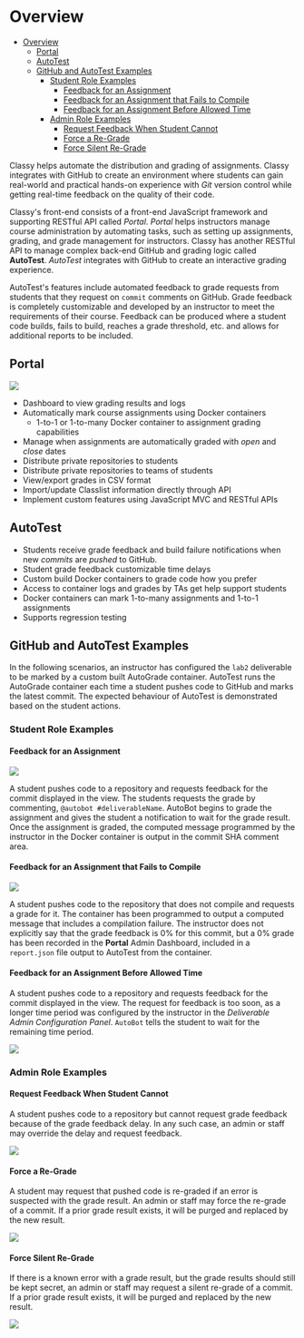 # Overview

<!-- TOC depthfrom:2 -->
- [Overview](#overview)
  - [Portal](#portal)
  - [AutoTest](#autotest)
  - [GitHub and AutoTest Examples](#github-and-autotest-examples)
    - [Student Role Examples](#student-role-examples)
      - [Feedback for an Assignment](#feedback-for-an-assignment)
      - [Feedback for an Assignment that Fails to Compile](#feedback-for-an-assignment-that-fails-to-compile)
      - [Feedback for an Assignment Before Allowed Time](#feedback-for-an-assignment-before-allowed-time)
       <!-- - [Feedback for an Assignment Using #schedule Feature](#feedback-for-an-assignment-using-schedule-feature) -->
    - [Admin Role Examples](#admin-role-examples)
      - [Request Feedback When Student Cannot](#request-feedback-when-student-cannot)
      - [Force a Re-Grade](#force-a-re-grade)
      - [Force Silent Re-Grade](#force-silent-re-grade)
<!-- /TOC -->

Classy helps automate the distribution and grading of assignments. Classy integrates with GitHub to create an environment where students can gain real-world and practical hands-on experience with *Git* version control while getting real-time feedback on the quality of their code.

Classy's front-end consists of a front-end JavaScript framework and supporting RESTful API called *Portal*. *Portal* helps instructors manage course administration by automating tasks, such as setting up assignments, grading, and grade management for instructors. Classy has another RESTful API to manage complex back-end GitHub and grading logic called **AutoTest**. *AutoTest* integrates with GitHub to create an interactive grading experience.

AutoTest's features include automated feedback to grade requests from students that they request on  `commit` comments on GitHub. Grade feedback is completely customizable and developed by an instructor to meet the requirements of their course. Feedback can be produced where a student code builds, fails to build, reaches a grade threshold, etc. and allows for additional reports to be included.

## Portal

<img src="../assets/portal-admin-config.png/">

- Dashboard to view grading results and logs
- Automatically mark course assignments using Docker containers
  - 1-to-1 or 1-to-many Docker container to assignment grading capabilities
- Manage when assignments are automatically graded with *open* and *close* dates
- Distribute private repositories to students
- Distribute private repositories to teams of students
- View/export grades in CSV format
- Import/update Classlist information directly through API
- Implement custom features using JavaScript MVC and RESTful APIs

## AutoTest

- Students receive grade feedback and build failure notifications when new *commits* are *pushed* to GitHub.
- Student grade feedback customizable time delays
- Custom build Docker containers to grade code how you prefer
- Access to container logs and grades by TAs get help support students
- Docker containers can mark 1-to-many assignments and 1-to-1 assignments
- Supports regression testing

## GitHub and AutoTest Examples

In the following scenarios, an instructor has configured the `lab2` deliverable to be marked by a custom built AutoGrade container. AutoTest runs the AutoGrade container each time a student pushes code to GitHub and marks the latest commit. The expected behaviour of AutoTest is demonstrated based on the student actions.

### Student Role Examples

#### Feedback for an Assignment

<img src="../assets/commit-comment-feedback.png/">

A student pushes code to a repository and requests feedback for the commit displayed in the view. The students requests the grade by commenting, `@autobot #deliverableName`. AutoBot begins to grade the assignment and gives the student a notification to wait for the grade result. Once the assignment is graded, the computed message programmed by the instructor in the Docker container is output in the commit SHA comment area.

#### Feedback for an Assignment that Fails to Compile

<img src="../assets/commit-comment-build-failure.png/">

A student pushes code to the repository that does not compile and requests a grade for it. The container has been programmed to output a computed message that includes a compilation failure. The instructor does not explicitly say that the grade feedback is 0% for this commit, but a 0% grade has been recorded in the **Portal** Admin Dashboard, included in a `report.json` file output to AutoTest from the container.

#### Feedback for an Assignment Before Allowed Time

A student pushes code to a repository and requests feedback for the commit displayed in the view. The request for feedback is too soon, as a longer time period was configured by the instructor in the *Deliverable Admin Configuration Panel*. `AutoBot` tells the student to wait for the remaining time period.

<img src="../assets/commit-comment-wait.png/">

[//]: # (#### Feedback for an Assignment Using #schedule Feature)

[//]: # (A student pushes code to a repository but cannot request grade feedback because the student is within the configured delay period. The student schedules feedback by using the `#schedule` flag with the specified deliverable in a grade request to `AutoBot`.)

[//]: # (<img src="../assets/commit-comment-schedule.png/">)

### Admin Role Examples

#### Request Feedback When Student Cannot

A student pushes code to a repository but cannot request grade feedback because of the grade feedback delay. In any such case, an admin or staff may override the delay and request feedback.

<img src="../assets/admin-request-feedback.png/">

#### Force a Re-Grade

A student may request that pushed code is re-graded if an error is suspected with the grade result. An admin or staff may force the re-grade of a commit. If a prior grade result exists, it will be purged and replaced by the new result.

<img src="../assets/admin-force-regrade.png/">

#### Force Silent Re-Grade

If there is a known error with a grade result, but the grade results should still be kept secret, an admin or staff may request a silent re-grade of a commit. If a prior grade result exists, it will be purged and replaced by the new result.

<img src="../assets/admin-silent-regrade.png/">
